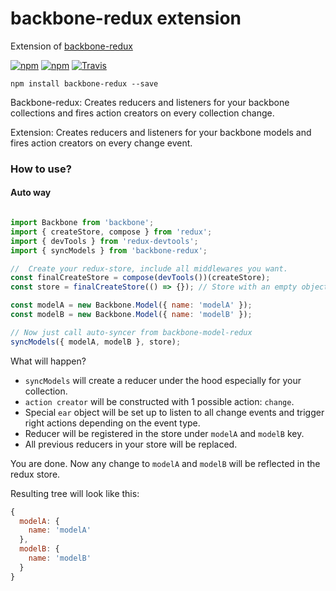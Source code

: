 backbone-redux extension
===============

Extension of [backbone-redux](https://github.com/redbooth/backbone-redux)

[![npm](https://img.shields.io/npm/v/backbone-redux.svg?style=flat-square)](https://www.npmjs.com/package/backbone-redux)
[![npm](https://img.shields.io/npm/dm/backbone-redux.svg?style=flat-square)](https://www.npmjs.com/package/backbone-redux)
[![Travis](https://img.shields.io/travis/redbooth/backbone-redux.svg?style=flat-square)](https://travis-ci.org/gigwalk-corp/backbone-redux)

```
npm install backbone-redux --save
```

Backbone-redux: Creates reducers and listeners for your backbone collections and fires action
creators on every collection change.

Extension:  Creates reducers and listeners for your backbone models and fires action creators on every change event.

### How to use?
#### Auto way


```javascript

import Backbone from 'backbone';
import { createStore, compose } from 'redux';
import { devTools } from 'redux-devtools';
import { syncModels } from 'backbone-redux';

//  Create your redux-store, include all middlewares you want.
const finalCreateStore = compose(devTools())(createStore);
const store = finalCreateStore(() => {}); // Store with an empty object as a reducer

const modelA = new Backbone.Model({ name: 'modelA' });
const modelB = new Backbone.Model({ name: 'modelB' });

// Now just call auto-syncer from backbone-model-redux
syncModels({ modelA, modelB }, store);
```

What will happen?

* `syncModels` will create a reducer under the hood especially for your
  collection.
* `action creator` will be constructed with 1 possible action: `change`.
* Special `ear` object will be set up to listen to all change events and
  trigger right actions depending on the event type.
* Reducer will be registered in the store under `modelA` and `modelB` key.
* All previous reducers in your store will be replaced.

You are done. Now any change to `modelA` and `modelB` will be reflected in the
redux store.

Resulting tree will look like this:

```javascript
{
  modelA: {
    name: 'modelA'
  },
  modelB: {
    name: 'modelB'
  }
}
```